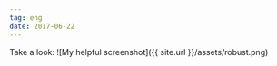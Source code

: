 ```yaml
---
tag: eng
date: 2017-06-22
---
```


Take a look:
![My helpful screenshot]({{ site.url }}/assets/robust.png)
